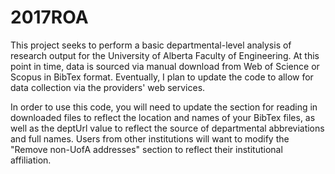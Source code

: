 # 2017ROA

This project seeks to perform a basic departmental-level analysis of research output for the University of Alberta Faculty of Engineering. At this point in time, data is sourced via manual download from Web of Science or Scopus in BibTex format. Eventually, I plan to update the code to allow for data collection via the providers' web services. 

In order to use this code, you will need to update the section for reading in downloaded files to reflect the location and names of your BibTex files, as well as the deptUrl value to reflect the source of departmental abbreviations and full names. Users from other institutions will want to modify the "Remove non-UofA addresses" section to reflect their institutional affiliation.
